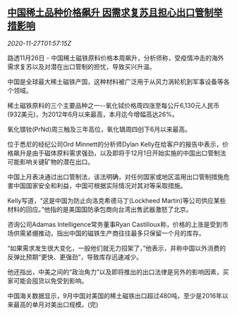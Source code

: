 <!--1606443795000-->
[中国稀土品种价格飙升 因需求复苏且担心出口管制举措影响](https://cn.reuters.com/article/iron-ore-1126-thur-idCNKBS287059)
------

<div><i>2020-11-27T01:57:15Z</i></div><p>路透11月26日 - 中国稀土磁铁原料价格本周飙升，分析师称，受疫情冲击的海外需求复苏以及对潜在出口管制的担忧，导致买兴升温。</p><p>中国是全球最大稀土磁铁产国，这种材料被广泛用于从风力涡轮机到军事设备等各个领域。</p><p>稀土磁铁原料的三个主要品种之一--氧化铽价格周四涨至每公斤6,130元人民币(932美元)，为2012年6月以来最高，本月迄今增幅高达26%。</p><p>氧化镨钕(PrNd)周三触及三年高位，氧化镝周四创下6月以来最高。</p><p>位于悉尼的经纪公司Ord Minnett的分析师Dylan Kelly在给客户的报告中表示，价格飙升是由于磁体原料需求强劲，以及即将于12月1日开始实施的中国出口管制法可能影响关键矿物的潜在出口。</p><p>中国上月表决通过出口管制法，该法明确，对任何国家或地区滥用出口管制措施危害中国国家安全和利益，中国可根据实际情况对其对等采取措施。</p><p>Kelly写道，“这是中国为防止向洛克希德马丁(Lockheed Martin)等公司供应某些材料的回应。”他指的是美国国防承包商向台湾出售武器激怒了北京。</p><p>咨询公司Adamas Intelligence常务董事Ryan Castilloux称，价格的上涨是受到市场供需紧绷推动，指出中国的磁铁生产商往往最多只保留一个月的库存。</p><p>“如果需求发生很大变化，一般他们就无力招架了，”他表示，并称中国以外消费的反弹比预期“更快、更强劲”，导致库存迅速减少。</p><p>他还指出，中美之间的“政治角力”以及即将推出的出口法律是另外的影响因素，买家可能会囤货以免受到影响。</p><p>中国海关数据显示，9月中国对美国的稀土磁铁出口超过480吨，至少是2016年以来最高的单月对美出口规模。(完)</p>
